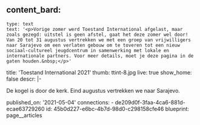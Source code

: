 content_bard:
  -
    type: text
    text: '<p>Vorige zomer werd Toestand International afgelast, maar zoals gezegd: uitstel is geen afstel, gaat het deze zomer wel door! Van 20 tot 31 augustus vertrekken we met een groep van vrijwilligers naar Sarajevo om een verlaten gebouw om te toveren tot een nieuw sociaal-cultureel jeugdcentrum in samenwerking met lokale en internationale partners. Voor meer details, moet je deze pagina in de gaten houden.&nbsp;</p>'
title: 'Toestand International 2021'
thumb: ttint-8.jpg
live: true
show_home: false
descr: |-
  <p>De kogel is door de kerk. Eind augustus vertrekken we naar Sarajevo.
  </p>
published_on: '2021-05-04'
connections:
  - de209d0f-3faa-4ca6-881d-ecae63729260
id: 45b0d227-e6bc-4b7d-98d0-c298158cfe46
blueprint: page__articles
